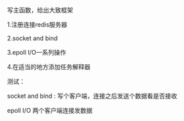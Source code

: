 写主函数，给出大致框架

1.注册连接redis服务器

2.socket and bind

3.epoll I/O一系列操作

4.在适当的地方添加任务解释器



测试：

socket and bind : 写个客户端，连接之后发送个数据看是否接收

epoll I/O 两个客户端连接发数据


